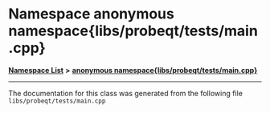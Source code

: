 

# Namespace anonymous namespace{libs/probeqt/tests/main.cpp}



[**Namespace List**](namespaces.md) **>** [**anonymous namespace{libs/probeqt/tests/main.cpp}**](namespace_0d104.md)







































































------------------------------
The documentation for this class was generated from the following file `libs/probeqt/tests/main.cpp`

